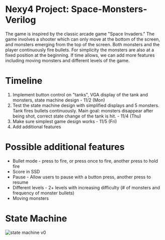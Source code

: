 ﻿# Nexy4 Project: Space-Monsters-Verilog

The game is inspired by the classic arcade game "Space Invaders." The game involves a shooter which can only move at the bottom of the screen, and monsters emerging from the top of the screen. Both monsters and the player continuously fire bullets. For simplicity the monsters are also at a fixed position at the beginning. If time allows, we can add more features including moving monsters and different levels of the game.

# Timeline
1. Implement button control on "tanks", VGA display of the tank and monsters, state machine design - 11/2 (Mon)
2. Test the state machine design with simplified displays and 5 monsters. Tank fires bullets continuously. Main goal: monsters disappear after being shot, correct state change of the tank is hit. - 11/4 (Thu)
3. Make sure simplest game design works - 11/5 (Fri)
4. Add additional features

# Possible additional features
- Bullet mode - press to fire, or press once to fire, another press to hold fire
- Score in SSD
- Pause - Allow users to pause with a button press, another press to resume
- Different levels - 2+ levels with increasing difficulty (# of monsters and frequency of monster bullets)
- Moving monsters

# State Machine
![state machine v0](/assets/state_machine_v0.png)
